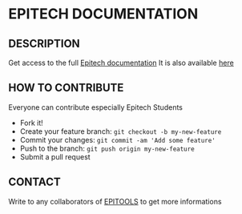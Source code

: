 # EPITECH DOCUMENTATION

## DESCRIPTION

Get access to the full [Epitech documentation](https://epitools2024.github.io/EPITECH-DOCUMENTATION/)
It is also available [here](https://epitech-documentation.readthedocs.io/en/latest/index.html)

## HOW TO CONTRIBUTE

Everyone can contribute especially Epitech Students

- Fork it!
- Create your feature branch: `git checkout -b my-new-feature`
- Commit your changes: `git commit -am 'Add some feature'`
- Push to the branch: `git push origin my-new-feature`
- Submit a pull request

## CONTACT

Write to any collaborators of [EPITOOLS](https://github.com/epitools2024) to get more informations